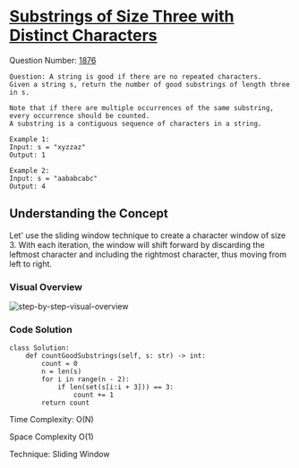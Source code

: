 # <a href="https://leetcode.com/problems/substrings-of-size-three-with-distinct-characters/description/">Substrings of Size Three with Distinct Characters</a>

Question Number: <a href="https://leetcode.com/problems/substrings-of-size-three-with-distinct-characters/description/">1876</a>

```
Question: A string is good if there are no repeated characters.
Given a string s​​​​​, return the number of good substrings of length three in s​​​​​​.

Note that if there are multiple occurrences of the same substring, every occurrence should be counted.
A substring is a contiguous sequence of characters in a string.

Example 1:
Input: s = "xyzzaz"
Output: 1

Example 2:
Input: s = "aababcabc"
Output: 4
```
## Understanding the Concept
Let' use the sliding window technique to create a character window of size 3. With each iteration, the window will shift forward by discarding the leftmost character and including the rightmost character, thus moving from left to right.

### Visual Overview
<img src="https://github.com/alihussainia/LeetCode-Python/blob/master/Strings/1876.%20Substrings%20of%20Size%20Three%20with%20Distinct%20Characters/img/1876.gif" alt="step-by-step-visual-overview">

### Code Solution
```Python3
class Solution:
    def countGoodSubstrings(self, s: str) -> int:
        count = 0
        n = len(s)  
        for i in range(n - 2):
            if len(set(s[i:i + 3])) == 3:
                count += 1 
        return count
```
Time Complexity: O(N)

Space Complexity O(1) 

Technique: Sliding Window

